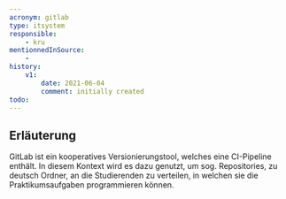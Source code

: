```yaml
---
acronym: gitlab
type: itsystem 
responsible:
    - kru
mentionnedInSource: 
    - 
history:
    v1:
        date: 2021-06-04
        comment: initially created
todo:
---
```


## Erläuterung

GitLab ist ein kooperatives Versionierungstool, welches eine CI-Pipeline enthält. In diesem Kontext wird es dazu genutzt, um sog. Repositories, zu deutsch Ordner, an die Studierenden zu verteilen, in welchen sie die Praktikumsaufgaben programmieren können.